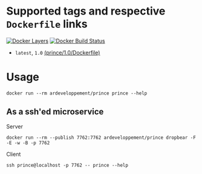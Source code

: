 # Supported tags and respective `Dockerfile` links
[![Docker Layers](https://images.microbadger.com/badges/image/ardeveloppement/prince.svg)][microbadger]
[![Docker Build Status](https://img.shields.io/docker/build/ardeveloppement/prince.svg)][dockerstore]

* `latest`, `1.0` [(prince/1.0/Dockerfile)](https://github.com/ArDeveloppement/docker-images/blob/master/prince/1.0/Dockerfile)

# Usage

```
docker run --rm ardeveloppement/prince prince --help
```

## As a ssh'ed microservice

Server

```
docker run --rm --publish 7762:7762 ardeveloppement/prince dropbear -F -E -w -B -p 7762
```

Client

```
ssh prince@localhost -p 7762 -- prince --help
```

[microbadger]: https://microbadger.com/images/ardeveloppement/prince
[dockerstore]: https://store.docker.com/community/images/ardeveloppement/prince
